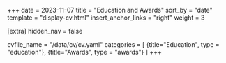 +++
date = 2023-11-07
title = "Education and Awards"
sort_by = "date"
template = "display-cv.html"
insert_anchor_links = "right"
weight = 3

[extra]
hidden_nav = false

cvfile_name = "/data/cv/cv.yaml"
categories = [
  {title="Education", type = "education"},
  {title="Awards", type = "awards"}
 ]
+++
